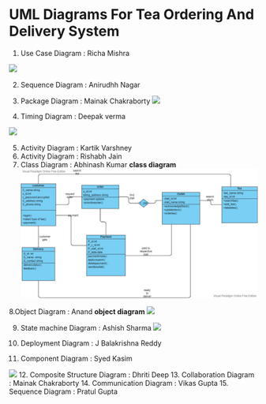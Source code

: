 # UML Diagrams For Tea Ordering And Delivery System

1. Use Case Diagram  : Richa Mishra

![](https://github.com/RichaMishra-iitd/Embedded_systems_assignments/blob/main/Diagrams/Use%20Case%20Diagram%20For%20Chaiwai_Richa_mishra_2021eey7519.jpg)


2. Sequence Diagram : Anirudhh Nagar





3. Package Diagram : Mainak Chakraborty
![](https://github.com/RichaMishra-iitd/Embedded_systems_assignments/blob/main/Diagrams/package_diagram.PNG)
5. Timing Diagram : Deepak verma

![](https://github.com/RichaMishra-iitd/Embedded_systems_assignments/tree/main/Diagrams/Timing_diagram.png)

5. Activity Diagram : Kartik Varshney
6. Activity Diagram : Rishabh Jain
7. Class Diagram  : Abhinash Kumar
 **class diagram**
![](https://github.com/TheoreticalPhy/embedded-sytem/blob/main/class%20diagram.jpg)

8.Object Diagram : Anand
**object diagram**
![](https://github.com/RichaMishra-iitd/Embedded_systems_assignments/blob/main/Diagrams/chaiwai-objdiagram.png)

9. State machine Diagram : Ashish Sharma
![](https://github.com/RichaMishra-iitd/Embedded_systems_assignments/blob/main/Diagrams/StateDiagram.png)
10. Deployment Diagram : J Balakrishna Reddy

11. Component Diagram :  Syed Kasim

![](https://github.com/RichaMishra-iitd/Embedded_systems_assignments/blob/main/Diagrams/Syed_Kasim_component_diagram.JPG)
12. Composite Structure Diagram : Dhriti Deep
13. Collaboration Diagram : Mainak Chakraborty
14. Communication Diagram : Vikas Gupta
15. Sequence Diagram : Pratul Gupta



